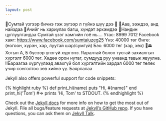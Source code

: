 ```yaml
---
layout: post
---
```

💝Сумтай үзгээр бичнэ гэж зүгээр л гүйнэ шүү дээ 💖
💚Аав, ээждээ, анд найздаа
💚Ачийг нь хариулах багш, хүндэт эрхэмдээ
💚Нандин цуглуулгандаа Сумтай үзэг хамгийн гоё нь....
Утас: 8999 7012
Facebook хаяг: https://www.facebook.com/sumtaiuzeg25
Үнэ: 40000 төг 
Өнгө: (ногоон, хүрэн, хар, луутай шар/сумгүй)
Бэх: 6000 төг (хар, хөх)
🚖🚘Хотын А, Б бүсээр үнэгүй хүргэнэ. Яаралтай болон тусгай захиалгын хүргэлт 6000 төг. Хөдөө орон нутаг, сумдууд руу унаанд тавьж явуулна.
‼️Бараагаа хүргүүлээд авахгүй бол хүргэлтийн зардал 6000 төг төлөх учир сонголтоо зөв хийнэ үү. Баярлалаа

Jekyll also offers powerful support for code snippets:

{% highlight ruby %}
def print_hi(name)
  puts "Hi, #{name}"
end
print_hi('Tom')
#=> prints 'Hi, Tom' to STDOUT.
{% endhighlight %}

Check out the [Jekyll docs][jekyll-docs] for more info on how to get the most out of Jekyll. File all bugs/feature requests at [Jekyll’s GitHub repo][jekyll-gh]. If you have questions, you can ask them on [Jekyll Talk][jekyll-talk].

[jekyll-docs]: http://jekyllrb.com/docs/home
[jekyll-gh]:   https://github.com/jekyll/jekyll
[jekyll-talk]: https://talk.jekyllrb.com/
